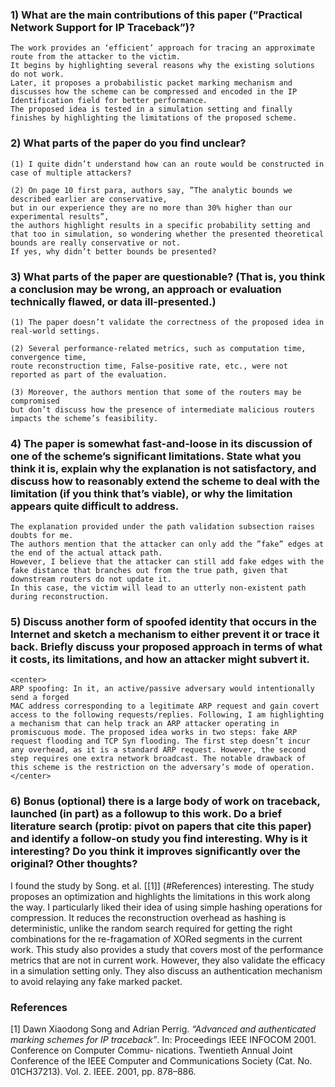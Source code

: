 ### 1) What are the main contributions of this paper (”Practical Network Support for IP Traceback”)?
    The work provides an ‘efficient’ approach for tracing an approximate route from the attacker to the victim. 
    It begins by highlighting several reasons why the existing solutions do not work. 
    Later, it proposes a probabilistic packet marking mechanism and discusses how the scheme can be compressed and encoded in the IP Identification field for better performance. 
    The proposed idea is tested in a simulation setting and finally finishes by highlighting the limitations of the proposed scheme.

### 2) What parts of the paper do you find unclear?
    (1) I quite didn’t understand how can an route would be constructed in case of multiple attackers?

    (2) On page 10 first para, authors say, ”The analytic bounds we described earlier are conservative, 
    but in our experience they are no more than 30% higher than our experimental results”, 
    the authors highlight results in a specific probability setting and that too in simulation, so wondering whether the presented theoretical bounds are really conservative or not. 
    If yes, why didn’t better bounds be presented?

### 3) What parts of the paper are questionable? (That is, you think a conclusion may be wrong, an approach or evaluation technically flawed, or data ill-presented.)
    (1) The paper doesn’t validate the correctness of the proposed idea in real-world settings.

    (2) Several performance-related metrics, such as computation time, convergence time, 
    route reconstruction time, False-positive rate, etc., were not reported as part of the evaluation.
    
    (3) Moreover, the authors mention that some of the routers may be compromised 
    but don’t discuss how the presence of intermediate malicious routers impacts the scheme’s feasibility.

### 4) The paper is somewhat fast-and-loose in its discussion of one of the scheme’s significant limitations. State what you think it is, explain why the explanation is not satisfactory, and discuss how to reasonably extend the scheme to deal with the limitation (if you think that’s viable), or why the limitation appears quite difficult to address.

    The explanation provided under the path validation subsection raises doubts for me. 
    The authors mention that the attacker can only add the ”fake” edges at the end of the actual attack path. 
    However, I believe that the attacker can still add fake edges with the fake distance that branches out from the true path, given that downstream routers do not update it. 
    In this case, the victim will lead to an utterly non-existent path during reconstruction.

### 5) Discuss another form of spoofed identity that occurs in the Internet and sketch a mechanism to either prevent it or trace it back. Briefly discuss your proposed approach in terms of what it costs, its limitations, and how an attacker might subvert it.
    <center>
    ARP spoofing: In it, an active/passive adversary would intentionally send a forged 
    MAC address corresponding to a legitimate ARP request and gain covert access to the following requests/replies. Following, I am highlighting a mechanism that can help track an ARP attacker operating in promiscuous mode. The proposed idea works in two steps: fake ARP request flooding and TCP Syn flooding. The first step doesn’t incur any overhead, as it is a standard ARP request. However, the second step requires one extra network broadcast. The notable drawback of this scheme is the restriction on the adversary’s mode of operation.
    </center>

### 6) Bonus (optional) there is a large body of work on traceback, launched (in part) as a followup to this work. Do a brief literature search (protip: pivot on papers that cite this paper) and identify a follow-on study you find interesting. Why is it interesting? Do you think it improves significantly over the original? Other thoughts?
 <div align="left">
    I found the study by Song. et al. [[1]] (#References) interesting. The study proposes an optimization and highlights the limitations in this work along the way. 
    I particularly liked their idea of using simple hashing operations for compression. 
    It reduces the reconstruction overhead as hashing is deterministic, unlike the random search required for getting the right combinations for the re-fragamation of XORed segments in the current work. This study also provides a study that covers most of the performance metrics that are not in current work. However, they also validate the efficacy in a simulation setting only. They also discuss an authentication mechanism to avoid relaying any fake marked packet.
</div>

### References

[1] Dawn Xiaodong Song and Adrian Perrig. *“Advanced and authenticated marking schemes for IP traceback”*. In: Proceedings IEEE INFOCOM 2001. Conference on Computer Commu-
nications. Twentieth Annual Joint Conference of the IEEE Computer and Communications
Society (Cat. No. 01CH37213). Vol. 2. IEEE. 2001, pp. 878–886.